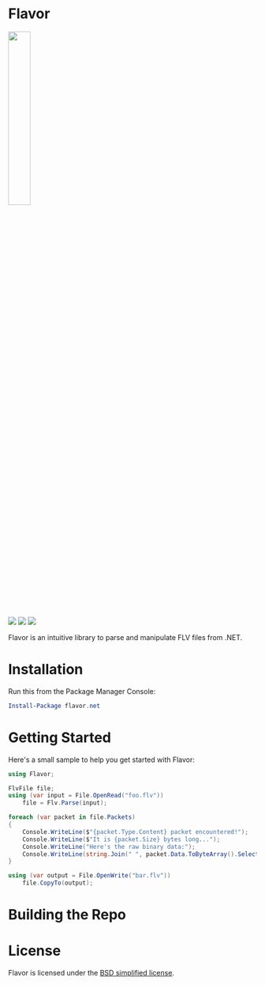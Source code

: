 # Flavor

<img src="http://i.imgur.com/DYgCmNm.png" width="30%"/>

[![](https://img.shields.io/travis/jamesqo/flavor.net.svg?style=flat-square)](https://travis-ci.org/jamesqo/flavor.net) [![](https://img.shields.io/appveyor/ci/jamesqo/flavor-net.svg?style=flat-square)](https://ci.appveyor.com/project/jamesqo/flavor-net) [![](https://img.shields.io/badge/license-BSD-blue.svg?style=flat-square)](license.bsd)

Flavor is an intuitive library to parse and manipulate FLV files from .NET.

# Installation

Run this from the Package Manager Console:

```powershell
Install-Package flavor.net
```

# Getting Started

Here's a small sample to help you get started with Flavor:

```csharp
using Flavor;

FlvFile file;
using (var input = File.OpenRead("foo.flv"))
    file = Flv.Parse(input);

foreach (var packet in file.Packets)
{
    Console.WriteLine($"{packet.Type.Content} packet encountered!");
    Console.WriteLine($"It is {packet.Size} bytes long...");
    Console.WriteLine("Here's the raw binary data:");
    Console.WriteLine(string.Join(" ", packet.Data.ToByteArray().Select(b => b.ToString("X"))));
}

using (var output = File.OpenWrite("bar.flv"))
    file.CopyTo(output);
```

# Building the Repo

# License

Flavor is licensed under the [BSD simplified license](license.bsd).
